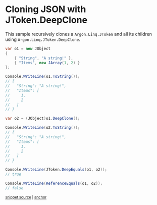 # Cloning JSON with JToken.DeepClone

This sample recursively clones a `Argon.Linq.JToken`  and all its children using `Argon.Linq.JToken.DeepClone`.

<!-- snippet: Clone -->
<a id='snippet-clone'></a>
```cs
var o1 = new JObject
{
    { "String", "A string!" },
    { "Items", new JArray(1, 2) }
};

Console.WriteLine(o1.ToString());
// {
//   "String": "A string!",
//   "Items": [
//     1,
//     2
//   ]
// }

var o2 = (JObject)o1.DeepClone();

Console.WriteLine(o2.ToString());
// {
//   "String": "A string!",
//   "Items": [
//     1,
//     2
//   ]
// }

Console.WriteLine(JToken.DeepEquals(o1, o2));
// true

Console.WriteLine(ReferenceEquals(o1, o2));
// false
```
<sup><a href='/src/Tests/Documentation/Samples/Linq/Clone.cs#L35-L67' title='Snippet source file'>snippet source</a> | <a href='#snippet-clone' title='Start of snippet'>anchor</a></sup>
<!-- endSnippet -->
